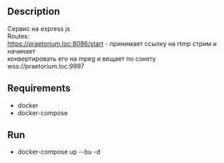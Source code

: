 ## Description
Сервис на express js<br/>
Routes:<br/>
https://praetorium.loc:8086/start - принимает ссылку на rtmp стрим и начинает<br/>
конвертировать его на mpeg и вещает по сокету wss://praetorium.loc:9997

## Requirements
- docker
- docker-compose

## Run
- docker-compose up --bu -d